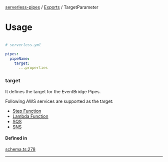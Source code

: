 [serverless-pipes](../README.md) / [Exports](parameters.md) / TargetParameter

# Usage
```yaml

# serverless.yml

pipes:
  pipeName:
    target:
      ...properties
```


### target



It defines the target for the EventBridge Pipes.

Following AWS services are supported as the target:
 
 - [Step Function](StepFunctionTargetParameters.md)
 - [Lambda Function](LambdaFunctionTargetParameters.md)
 - [SQS](SQSTargetParameters.md)
 - [SNS](SNSTargetParameters.md)


#### Defined in

[schema.ts:278](https://github.com/distinction-dev/serverless-pipes/blob/adc1ce1b20b719d2e58f62a01c813e4ef9c57a5c/src/schema.ts#L278)


---
